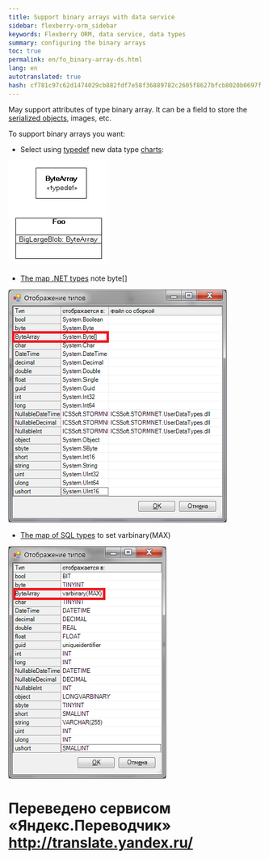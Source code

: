 ```yaml
--- 
title: Support binary arrays with data service 
sidebar: flexberry-orm_sidebar 
keywords: Flexberry ORM, data service, data types 
summary: configuring the binary arrays 
toc: true 
permalink: en/fo_binary-array-ds.html 
lang: en 
autotranslated: true 
hash: cf781c97c62d1474029cb882fdf7e58f36889782c2605f8627bfcb8020b0697f 
--- 
```


May support attributes of type binary array. It can be a field to store the [serialized objects](fo_aggregating-function.html), images, etc. 

To support binary arrays you want: 

* Select using [typedef](fd_typedef.html) new data type [charts](fd_class-diagram.html): 

![](/images/pages/products/flexberry-orm/data-service/byte-array.png) 

* [The map .NET types](fd_types-map.html) note byte[] 

![](/images/pages/products/flexberry-orm/data-service/types-net.png) 

* [The map of SQL types](fd_types-map.html) to set varbinary(MAX) 

![](/images/pages/products/flexberry-orm/data-service/types-sql.png) 



 # Переведено сервисом «Яндекс.Переводчик» http://translate.yandex.ru/
